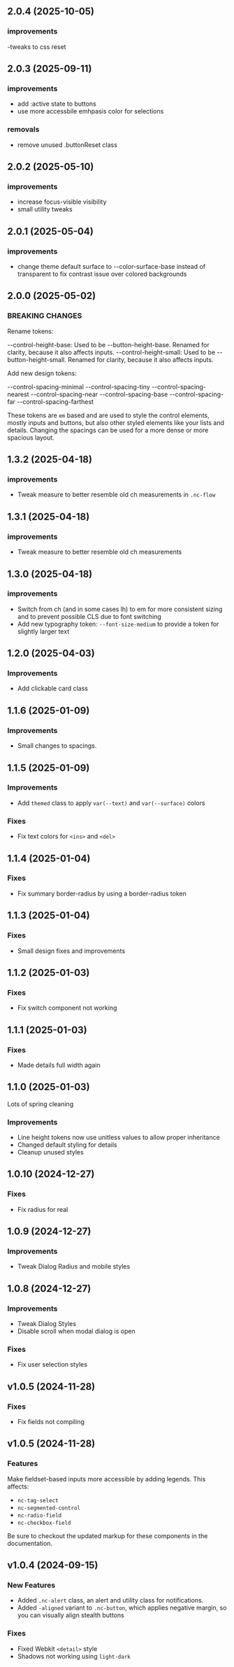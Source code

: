 ## 2.0.4 (2025-10-05)

### improvements

-tweaks to css reset

## 2.0.3 (2025-09-11)

### improvements

- add :active state to buttons
- use more accessbile emhpasis color for selections

### removals

- remove unused .buttonReset class

## 2.0.2 (2025-05-10)

### improvements

- increase focus-visible visibility
- small utility tweaks

## 2.0.1 (2025-05-04)

### improvements

- change theme default surface to --color-surface-base instead of transparent to fix contrast issue over colored backgrounds

## 2.0.0 (2025-05-02)

### BREAKING CHANGES

Rename tokens:

--control-height-base: Used to be --button-height-base. Renamed for clarity, because it also affects inputs.
--control-height-small: Used to be --button-height-small. Renamed for clarity, because it also affects inputs.

Add new design tokens:

--control-spacing-minimal
--control-spacing-tiny
--control-spacing-nearest
--control-spacing-near
--control-spacing-base
--control-spacing-far
--control-spacing-farthest

These tokens are `em` based and are used to style the control elements, mostly inputs and buttons, but also other styled elements like your lists and details. Changing the spacings can be used for a more dense or more spacious layout.

## 1.3.2 (2025-04-18)

### improvements

- Tweak measure to better resemble old ch measurements in `.nc-flow`

## 1.3.1 (2025-04-18)

### improvements

- Tweak measure to better resemble old ch measurements

## 1.3.0 (2025-04-18)

### improvements

- Switch from ch (and in some cases lh) to em for more consistent sizing and to prevent possible CLS due to font switching
- Add new typography token: `--font-size-medium` to provide a token for slightly larger text

## 1.2.0 (2025-04-03)

### Improvements

- Add clickable card class

## 1.1.6 (2025-01-09)

### Improvements

- Small changes to spacings.

## 1.1.5 (2025-01-09)

### Improvements

- Add `themed` class to apply `var(--text)` and `var(--surface)` colors

### Fixes

- Fix text colors for `<ins>` and `<del>`

## 1.1.4 (2025-01-04)

### Fixes

- Fix summary border-radius by using a border-radius token

## 1.1.3 (2025-01-04)

### Fixes

- Small design fixes and improvements

## 1.1.2 (2025-01-03)

### Fixes

- Fix switch component not working

## 1.1.1 (2025-01-03)

### Fixes

- Made details full width again

## 1.1.0 (2025-01-03)

Lots of spring cleaning

### Improvements

- Line height tokens now use unitless values to allow proper inheritance
- Changed default styling for details
- Cleanup unused styles

## 1.0.10 (2024-12-27)

### Fixes

- Fix radius for real

## 1.0.9 (2024-12-27)

### Improvements

- Tweak Dialog Radius and mobile styles

## 1.0.8 (2024-12-27)

### Improvements

- Tweak Dialog Styles
- Disable scroll when modal dialog is open

### Fixes

- Fix user selection styles

## v1.0.5 (2024-11-28)

### Fixes

- Fix fields not compiling

## v1.0.5 (2024-11-28)

### Features

Make fieldset-based inputs more accessible by adding legends. This affects:
- `nc-tag-select`
- `nc-segmented-control`
- `nc-radio-field`
- `nc-checkbox-field`

Be sure to checkout the updated markup for these components in the documentation.

## v1.0.4 (2024-09-15)

### New Features

- Added `.nc-alert` class, an alert and utility class for notifications.
- Added `-aligned` variant to `.nc-button`, which applies negative margin, so you can visually align stealth buttons

### Fixes

- Fixed Webkit `<detail>` style
- Shadows not working using `light-dark`
